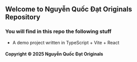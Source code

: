## Welcome to Nguyễn Quốc Đạt Originals Repository

### You will find in this repo the following stuff

* A demo project written in TypeScript + Vite + React

#### Copyright © 2025 Nguyễn Quốc Đạt Originals
